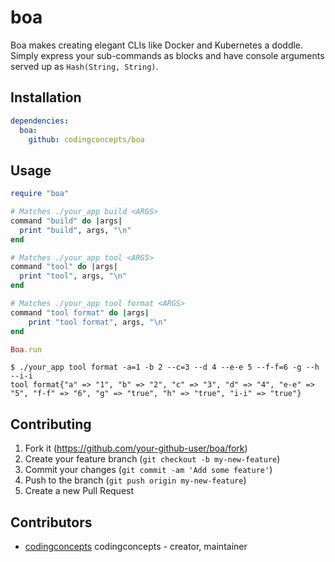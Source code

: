 # boa

Boa makes creating elegant CLIs like Docker and Kubernetes a doddle.  Simply express your sub-commands as blocks and have console arguments served up as `Hash(String, String)`.

## Installation

``` yaml
dependencies:
  boa:
    github: codingconcepts/boa
```

## Usage

``` ruby
require "boa"

# Matches ./your_app build <ARGS>
command "build" do |args|
  print "build", args, "\n"
end

# Matches ./your_app tool <ARGS>
command "tool" do |args|
  print "tool", args, "\n"
end

# Matches ./your_app tool format <ARGS>
command "tool format" do |args|
	print "tool format", args, "\n"
end

Boa.run
```

```
$ ./your_app tool format -a=1 -b 2 --c=3 --d 4 --e-e 5 --f-f=6 -g --h --i-i
tool format{"a" => "1", "b" => "2", "c" => "3", "d" => "4", "e-e" => "5", "f-f" => "6", "g" => "true", "h" => "true", "i-i" => "true"}
```

## Contributing

1. Fork it (<https://github.com/your-github-user/boa/fork>)
2. Create your feature branch (`git checkout -b my-new-feature`)
3. Commit your changes (`git commit -am 'Add some feature'`)
4. Push to the branch (`git push origin my-new-feature`)
5. Create a new Pull Request

## Contributors

- [codingconcepts](https://github.com/codingconcepts) codingconcepts - creator, maintainer
